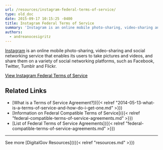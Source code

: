 ```yaml
---
url: /resources/instagram-federal-terms-of-service/
type: old_doc
date: 2015-09-17 10:15:25 -0400
title: Instagram Federal Terms of Service
summary: 'Instagram is an online mobile photo-sharing, video-sharing and social networking service that enables its users to take pictures and videos, and share them on a variety of social networking platforms, such as Facebook, Twitter, Tumblr and Flickr. View Instagram Federal Terms of Service Related Links What is a Terms of Service Agreement? Information on Federal Compatible'
authors:
  - andreanocesigritz
---
```


[Instagram](https://instagram.com) is an online mobile photo-sharing, video-sharing and social networking service that enables its users to take pictures and videos, and share them on a variety of social networking platforms, such as Facebook, Twitter, Tumblr and Flickr.

<a class="button" style="color: #000000" href="https://help.instagram.com/478745558852511">View Instagram Federal Terms of Service</a>

## Related Links

  * [What is a Terms of Service Agreement?]({{< relref "2014-05-13-what-is-a-terms-of-service-and-how-do-i-get-one.md" >}})
  * [Information on Federal Compatible Terms of Service]({{< relref "federal-compatible-terms-of-service-agreements.md" >}})
  * [List of Federal Terms of Service Agreements]({{< relref "federal-compatible-terms-of-service-agreements.md" >}})

 

* * *

 

See more [DigitalGov Resources](({{< relref "resources.md" >}})